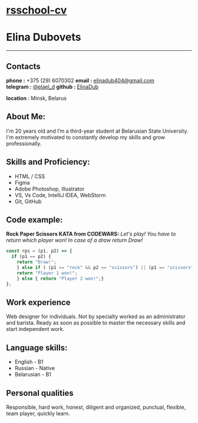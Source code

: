 # [rsschool-cv](https://github.com/ElinaDub/rsschool-cv.git)

# Elina Dubovets

****

## Contacts

 __phone :__ +375 (29) 6070302
 __email :__ elinadub404@gmail.com  
 __telegram :__ [@elael_d](https://web.telegram.org/k/#630350677)
 __github :__ [ElinaDub](https://github.com/ElinaDub)

 __location__ : Minsk, Belarus

## About Me:

I'm 20 years old and I’m a third-year student at Belarusian State University. I'm extremely motivated to constantly develop my skills and grow professionally.

## Skills and Proficiency:

- HTML / CSS
- Figma
- Adobe Photoshop, Illustrator
- VS, Vs Code, IntelliJ IDEA, WebStorm
- Git, GitHub

## Code example:

__Rock Paper Scissors KATA from CODEWARS:__
*Let's play! You have to return which player won! In case of a draw return Draw!*

```javascript
const rps = (p1, p2) => {
  if (p1 == p2) { 
    return "Draw!";
    } else if ( (p1 == "rock" && p2 == "scissors") || (p1 == "scissors" && p2 == "paper" ) || (p1 == "paper" && p2 == "rock") ) {
    return "Player 1 won!";
    } else { return "Player 2 won!";}
};
```

## Work experience

Web designer for individuals. Not by specialty worked as an administrator and barista. Ready as soon as possible to master the necessary skills and start independent work. 

## Language skills:

- English \- B1
- Russian \- Native
- Belarusian \- B1

## Personal qualities

Responsible, hard work, honest, diligent and organized, punctual, flexible, team player, quickly learn.
